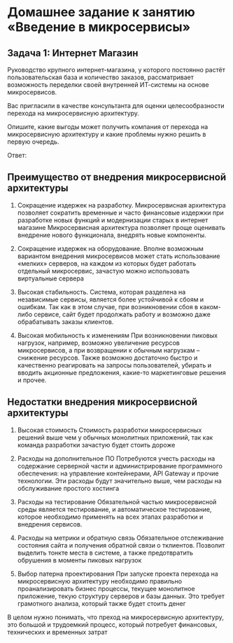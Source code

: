 # Домашнее задание к занятию «Введение в микросервисы»

## Задача 1: Интернет Магазин

Руководство крупного интернет-магазина, у которого постоянно растёт пользовательская база и количество заказов, рассматривает возможность переделки своей внутренней   ИТ-системы на основе микросервисов. 

Вас пригласили в качестве консультанта для оценки целесообразности перехода на микросервисную архитектуру. 

Опишите, какие выгоды может получить компания от перехода на микросервисную архитектуру и какие проблемы нужно решить в первую очередь.

Ответ:

## Преимущество от внедрения микросервисной архитектуры

1. Сокращение издержек на разработку.
Микросервисная архитектура позволяет сократить временные и часто финансовые издержки при разработке новых функций и модернизации старых в интернет магазине
Микросервисная архитектура позволяет проще оценивать внедрение нового функционала, внедрять новые компоненты.

2. Сокращение издержек на оборудование.
Вполне возможным вариантом внедрения микросервисов может стать использование «мелких» серверов, на каждом из которых будет работать отдельный микросервис, зачастую можно использовать виртуальные сервера

3. Высокая стабильность.
Система, которая разделена на независимые сервисы, является более устойчивой к сбоям и ошибкам. Так как в этом случае, при возникновении сбоя в каком-либо сервисе, сайт будет продолжать работу и возможно даже обрабатывать заказы клиентов.

4. Высокая мобильность к изменениям
При возникновении пиковых нагрузок, например, возможно увеличение ресурсов микросервисов, а при возвращении к обычным нагрузкам – снижение ресурсов. Также возможно достаточно быстро и качественно реагировать на запросы пользователей, убирать и вводить акционные предложения, какие-то маркетинговые решения и прочее.

## Недостатки внедрения микросервисной архитектуры

1. Высокая стоимость
Стоимость разработки микросервисных решений выше чем у обычных монолитных приложений, так как команда разработки зачастую будет стоить дороже

2. Расходы на дополнительное ПО
Потребуются учесть расходы на содержание серверной части и администрирование программного обеспечения: на управление контейнерами, API Gateway и прочие технологии. Эти расходы будут значительно выше, чем расходы на обслуживание простого хостинга

3. Расходы на тестирование
Обязательной частью микросервисной среды является тестирование, и автоматическое тестирование, которое необходимо применять на всех этапах разработки и внедрения сервисов.

4. Расходы на метрики и обратную связь
Обязательное отслеживание состояния сайта и получения обратной связи о тклиентов. Позволит выделить тонкте места в системе, а также предотвратить обрушения в моменты пиковых нагрузок

5. Выбор патерна проектирования
При запуске проекта перехода на микросервисную архитектуру необходимо правильно проанализировать бизнес процессы, текущее монолитное приложение, текую структуру серверов и базы данных. 
Это требует грамотного анализа, который также будет стоить денег

В целом нужно понимать, что преход на микросервисную архитектуру, это большой и трудоемкий процесс, который потребует финансовых, технических и временных затрат
